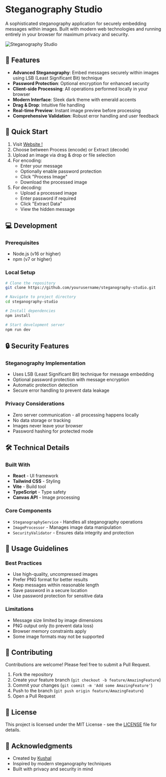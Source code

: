 # Steganography Studio

A sophisticated steganography application for securely embedding messages within images. Built with modern web technologies and running entirely in your browser for maximum privacy and security.

![Steganography Studio](https://images.unsplash.com/photo-1614064641938-3bbee52942c7?auto=format&fit=crop&q=80&w=1200&h=400)

## 🌟 Features

- **Advanced Steganography**: Embed messages securely within images using LSB (Least Significant Bit) technique
- **Password Protection**: Optional encryption for enhanced security
- **Client-side Processing**: All operations performed locally in your browser
- **Modern Interface**: Sleek dark theme with emerald accents
- **Drag & Drop**: Intuitive file handling
- **Real-time Preview**: Instant image preview before processing
- **Comprehensive Validation**: Robust error handling and user feedback

## 🚀 Quick Start

1. Visit [ Website !](https://steganographybykhp.netlify.app)
2. Choose between Process (encode) or Extract (decode)
3. Upload an image via drag & drop or file selection
4. For encoding:
   - Enter your message
   - Optionally enable password protection
   - Click "Process Image"
   - Download the processed image
5. For decoding:
   - Upload a processed image
   - Enter password if required
   - Click "Extract Data"
   - View the hidden message

## 💻 Development

### Prerequisites

- Node.js (v16 or higher)
- npm (v7 or higher)

### Local Setup

```bash
# Clone the repository
git clone https://github.com/yourusername/steganography-studio.git

# Navigate to project directory
cd steganography-studio

# Install dependencies
npm install

# Start development server
npm run dev
```

## 🔒 Security Features

### Steganography Implementation

- Uses LSB (Least Significant Bit) technique for message embedding
- Optional password protection with message encryption
- Automatic protection detection
- Secure error handling to prevent data leakage

### Privacy Considerations

- Zero server communication - all processing happens locally
- No data storage or tracking
- Images never leave your browser
- Password hashing for protected mode

## 🛠️ Technical Details

### Built With

- **React** - UI framework
- **Tailwind CSS** - Styling
- **Vite** - Build tool
- **TypeScript** - Type safety
- **Canvas API** - Image processing

### Core Components

- `SteganographyService` - Handles all steganography operations
- `ImageProcessor` - Manages image data manipulation
- `SecurityValidator` - Ensures data integrity and protection

## 📝 Usage Guidelines

### Best Practices

- Use high-quality, uncompressed images
- Prefer PNG format for better results
- Keep messages within reasonable length
- Save password in a secure location
- Use password protection for sensitive data

### Limitations

- Message size limited by image dimensions
- PNG output only (to prevent data loss)
- Browser memory constraints apply
- Some image formats may not be supported

## 🤝 Contributing

Contributions are welcome! Please feel free to submit a Pull Request.

1. Fork the repository
2. Create your feature branch (`git checkout -b feature/AmazingFeature`)
3. Commit your changes (`git commit -m 'Add some AmazingFeature'`)
4. Push to the branch (`git push origin feature/AmazingFeature`)
5. Open a Pull Request

## 📄 License

This project is licensed under the MIT License - see the [LICENSE](LICENSE) file for details.

## 🙏 Acknowledgments

- Created by [Kushal](https://github.com/Kushal129)
- Inspired by modern steganography techniques
- Built with privacy and security in mind